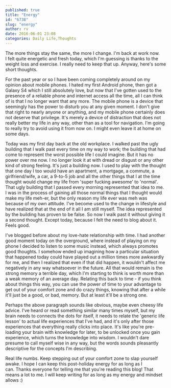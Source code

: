 ```yaml
---
published: true
title: "Energy"
id: "6738"
slug: "energy"
author: rv
date: 2016-06-01 23:08
categories: Daily Life,Thoughts
---
```

The more things stay the same, the more I change. I'm back at work now. I felt quite energetic and fresh today, which I'm guessing is thanks to the weight loss and exercise. I really need to keep that up. Anyway, here's some short thoughts.

For the past year or so I have been coming completely around on my opinion about mobile phones. I hated my first Android phone, then got a Galaxy S4 which I still absolutely love, but now that I've gotten used to the presence of a reliable phone and internet access all the time, all I can think of is that I no longer want that any more. The mobile phone is a device that seemingly has the power to disturb you at any given moment. I don't give that right to nearly anyone or anything, and my mobile phone certainly does not deserve that privilege. It's merely a device of distraction that does not really better my life in any way, other than as a tool for navigation. I'm going to really try to avoid using it from now on. I might even leave it at home on some days.

Today was my first day back at the old workplace. I walked past the ugly building that I walk past every time on my way to work; the building that had come to represent the worst possible life I could imagine. But it has no power over me now. I no longer look it at with dread or disgust or any other kind of strong feeling. It's just a building now. I used to play with the thought that one day I too would have an apartment, a mortgage, a commute, a girlfriend/wife, a car, a 9-to-5 job and all the other things that I at the time thought would change my life from 'super fucking awesome' to 'normal'. That ugly building that I passed every morning represented that idea to me. I was in the process of gaining all those normal things that I thought would make my life meh-er, but the only reason my life ever was meh was because of my own attitude. I've become used to the change in lifestyle and have realized that at the end of it all I am still myself. The idea represented by the building has proven to be false. So now I walk past it without giving it a second thought. Except today, because I felt the need to blog about it. Feels good.

I've blogged before about my love-hate relationship with time. I had another good moment today on the overground, where instead of playing on my phone I decided to listen to some music instead, which always promotes good thoughts. I somehow ended up imagining how a particular situation that happened today could have played out a million times more awkwardly for me, and then I realized that even if that did happen, it wouldn't affect me negatively in any way whatsoever in the future. All that would remain is the strong memory a terrible day, which I'm starting to think is worth more than a weak memory of an average day. Relating this back to time - if you think about things this way, you can use the power of time to your advantage to get out of your comfort zone and do crazy things, knowing that after a while it'll just be a good, or bad, memory. But at least it'll be a strong one.

Perhaps the above paragraph sounds like obvious, maybe even cheesy life advice. I've heard or read something similar many times myself, but my brain needs to connects the dots for itself, it needs to relate the 'generic life lesson' to actual life experiences that I've had, and it's only after those experiences that everything really clicks into place. It's like you're pre-loading your brain with knowledge for later, to be unlocked once you gain experience, which turns the knowledge into wisdom. I wouldn't dare presume to call myself wise in any way, but the words sounds pleasantly descriptive for the concepts I'm describing.

Real life numbs. Keep stepping out of your comfort zone to slap yourself awake. I hope I can keep this post-holiday energy for as long as I can. Thanks everyone for telling me that you're reading this blog! That means a lot to me. I will keep writing for as long as my energy and mindset allows :)